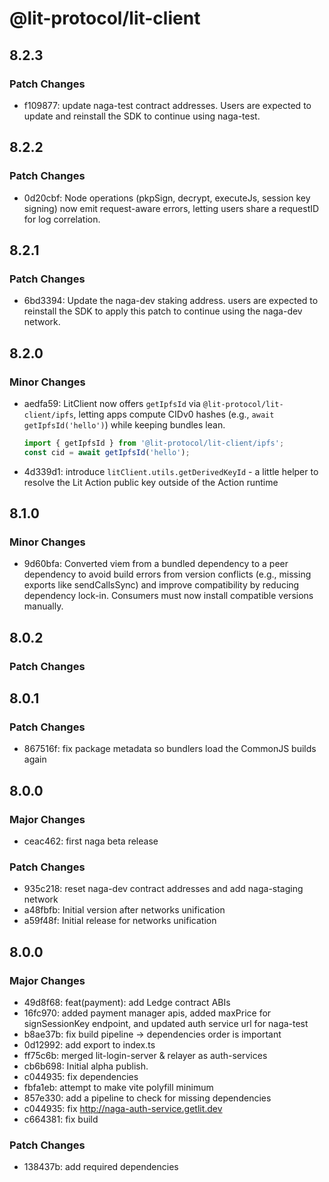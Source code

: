 # @lit-protocol/lit-client

## 8.2.3

### Patch Changes

- f109877: update naga-test contract addresses. Users are expected to update and reinstall the SDK to continue using naga-test.

## 8.2.2

### Patch Changes

- 0d20cbf: Node operations (pkpSign, decrypt, executeJs, session key signing) now emit request-aware errors, letting users share a requestID for log correlation.

## 8.2.1

### Patch Changes

- 6bd3394: Update the naga-dev staking address. users are expected to reinstall the SDK to apply this patch to continue using the naga-dev network.

## 8.2.0

### Minor Changes

- aedfa59: LitClient now offers `getIpfsId` via `@lit-protocol/lit-client/ipfs`, letting apps compute CIDv0 hashes (e.g., `await getIpfsId('hello')`) while keeping bundles lean.

  ```ts
  import { getIpfsId } from '@lit-protocol/lit-client/ipfs';
  const cid = await getIpfsId('hello');
  ```

- 4d339d1: introduce `litClient.utils.getDerivedKeyId` - a little helper to resolve the Lit Action public key outside of the Action runtime

## 8.1.0

### Minor Changes

- 9d60bfa: Converted viem from a bundled dependency to a peer dependency to avoid build errors from version conflicts (e.g., missing exports like sendCallsSync) and improve compatibility by reducing dependency lock-in. Consumers must now install compatible versions manually.

## 8.0.2

### Patch Changes

## 8.0.1

### Patch Changes

- 867516f: fix package metadata so bundlers load the CommonJS builds again

## 8.0.0

### Major Changes

- ceac462: first naga beta release

### Patch Changes

- 935c218: reset naga-dev contract addresses and add naga-staging network
- a48fbfb: Initial version after networks unification
- a59f48f: Initial release for networks unification

## 8.0.0

### Major Changes

- 49d8f68: feat(payment): add Ledge contract ABIs
- 16fc970: added payment manager apis, added maxPrice for signSessionKey endpoint, and updated auth service url for naga-test
- b8ae37b: fix build pipeline -> dependencies order is important
- 0d12992: add export to index.ts
- ff75c6b: merged lit-login-server & relayer as auth-services
- cb6b698: Initial alpha publish.
- c044935: fix dependencies
- fbfa1eb: attempt to make vite polyfill minimum
- 857e330: add a pipeline to check for missing dependencies
- c044935: fix http://naga-auth-service.getlit.dev
- c664381: fix build

### Patch Changes

- 138437b: add required dependencies
